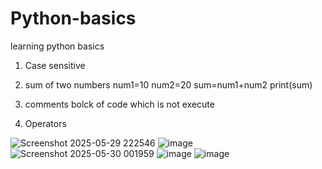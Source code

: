# Python-basics
learning python basics

1) Case sensitive
2) sum of two numbers
   num1=10
   num2=20
   sum=num1+num2
   print(sum)
3) comments bolck of code which is not execute


4) Operators
  


![Screenshot 2025-05-29 222546](https://github.com/user-attachments/assets/30682368-288c-41a6-9d44-c6a459ce8c59)
![image](https://github.com/user-attachments/assets/0f0ae226-446c-4704-b251-c01ba1af78d1)
![Screenshot 2025-05-30 001959](https://github.com/user-attachments/assets/f7e41f0e-d961-410e-8631-e4e054179488)
![image](https://github.com/user-attachments/assets/ace99790-f29d-4e4f-bb43-4b26cf4433b8)
![image](https://github.com/user-attachments/assets/ad7d1353-0da5-4c43-a29f-cce317edb6a7)



